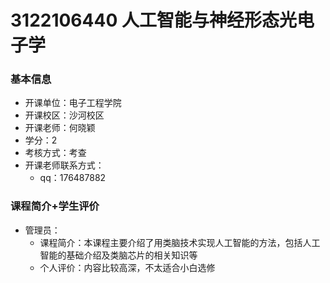 # 3122106440 人工智能与神经形态光电子学
### 基本信息
- 开课单位：电子工程学院
- 开课校区：沙河校区
- 开课老师：何晓颖
- 学分：2
- 考核方式：考查
- 开课老师联系方式：
  - qq：176487882
### 课程简介+学生评价
- 管理员：
  - 课程简介：本课程主要介绍了用类脑技术实现人工智能的方法，包括人工智能的基础介绍及类脑芯片的相关知识等
  - 个人评价：内容比较高深，不太适合小白选修